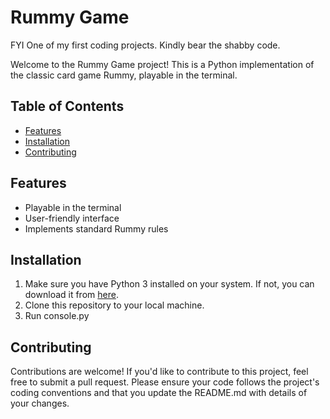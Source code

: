 # Rummy Game
FYI One of my first coding projects. Kindly bear the shabby code. 


Welcome to the Rummy Game project! This is a Python implementation of the classic card game Rummy, playable in the terminal.

## Table of Contents
- [Features](#features)
- [Installation](#installation)
- [Contributing](#contributing)

## Features
- Playable in the terminal
- User-friendly interface
- Implements standard Rummy rules

## Installation
1. Make sure you have Python 3 installed on your system. If not, you can download it from [here](https://www.python.org/downloads/).
2. Clone this repository to your local machine.
3. Run console.py

## Contributing
Contributions are welcome! If you'd like to contribute to this project, feel free to submit a pull request. Please ensure your code follows the project's coding conventions and that you update the README.md with details of your changes.

